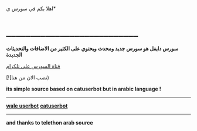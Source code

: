 اهلا بكم في سورس ي*
# ___________________________

**سورس دايفل هو سورس جديد ومحدث ويحتوي على الكثير من الاضافات والتحديثات الجديدة**

[قناة السورس على نلكرام](https://t.me/)



[![نصب الان من هنا)


**its simple source based on catuserbot but in arabic language !**
__________________________
**[wale userbot](https://t.me/)**
**[catuserbot]()**
__________________________
**and thanks to telethon arab source**
